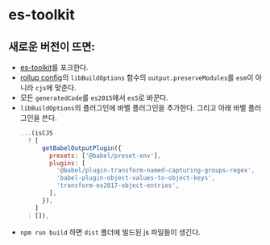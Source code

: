 # es-toolkit

## 새로운 버전이 뜨면:
- [es-toolkit](https://github.com/toss/es-toolkit)를 포크한다.
- [rollup config](rollup.config.mjs)의 `libBuildOptions` 함수의 `output.preserveModules`를 `esm`이 아니라 `cjs`에 맞춘다.
- 모든 `generatedCode`를 `es2015`에서 `es5`로 바꾼다.
- `libBuildOptions`의 플러그인에 바벨 플러그인을 추가한다. 그리고 아래 바벨 플러그인을 쓴다.
  ```js
  ...(isCJS
    ? [
        getBabelOutputPlugin({
          presets: ['@babel/preset-env'],
          plugins: [
            '@babel/plugin-transform-named-capturing-groups-regex',
            'babel-plugin-object-values-to-object-keys',
            'transform-es2017-object-entries',
          ],
        }),
      ]
    : []),
  ```
- `npm run build` 하면 `dist` 폴더에 빌드된 js 파일들이 생긴다.